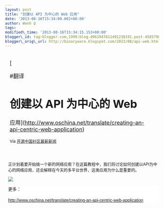 ```yaml
--- 
layout: post 
title: "创建以 API 为中心的 Web 应用" 
date: '2013-08-16T15:34:00.002+08:00' 
author: Wenh Q
tags:
modified\_time: '2013-08-16T15:34:15.153+08:00' 
blogger\_id: tag:blogger.com,1999:blog-4961947611491238191.post-458579868200650577
blogger\_orig\_url: http://binaryware.blogspot.com/2013/08/api-web.html
---
```

<div style="margin: 10px; padding: 5px;">

<div style="font-size: 18px;">

[


#翻译
# 创建以 API 为中心的 Web
应用](http://www.oschina.net/translate/creating-an-api-centric-web-application)

</div>

<div style="font-size: 13px;">

Via [开源中国社区最新新闻](http://www.oschina.net/?from=rss)

</div>

</div>

<div style="font-size: 13px; padding: 15px 0 10px 10px;">

正计划着要开始搞一个新的网络应用？在这篇教程中，我们将讨论如何创建以API为中心的网络应用，还会解释在今天的多平台世界，这类应用为什么是重要的。

![](http://static.oschina.net/uploads/space/2013/0813/202009_pPds_249334.jpg)



<div
style="background-color: white; font-family: 微软雅黑, Verdana, sans-serif, 宋体; font-size: 14px; line-height: 22px; margin-bottom: 5pt; padding: 0px;">



更多：

<http://www.oschina.net/translate/creating-an-api-centric-web-application>

</div>

</div>
